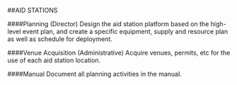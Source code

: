 ##AID STATIONS

####Planning (Director)
    Design the aid station platform based on the high-level event plan, 
    and create a specific equipment, supply and resource plan as well 
    as schedule for deployment.

####Venue Acquisition (Administrative)
    Acquire venues, permits, etc for the use of each aid station 
    location.

####Manual
    Document all planning activities in the manual.

